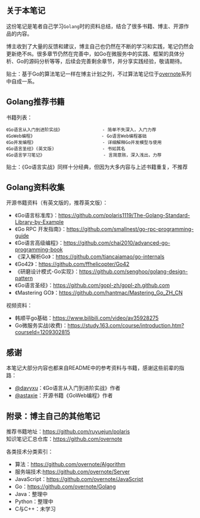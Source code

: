 ## 关于本笔记

这份笔记是笔者自己学习`Golang`时的资料总结，结合了很多书籍、博主、开源作品的内容。   

博主收到了大量的反馈和建议，博主自己也仍然在不断的学习和实践，笔记仍然会更新绝不`鸽`。很多章节仍然在完善中，如Go在微服务中的实践、框架的具体分析、Go的源码分析等等，后续会完善剩余章节，并分享实践经验，敬请期待。  

贴士：基于Go的算法笔记一样在博主计划之列，不过算法笔记位于[overnote](https://github.com/overnote)系列中自成一系。  

## Golang推荐书籍

书籍列表：
```
《Go语言从入门到进阶实战》               - 简单不失深入，入门力荐
《GoWeb编程》                         - Go语言Web编程基础    
《Go并发编程》                         - 详细解释Go并发模型与使用
《Go语言圣经》(英文版)                  - 书如其名
《Go语言学习笔记》                      - 言简意赅，深入浅出，力荐
```

贴士：《Go语言实战》同样十分经典，但因为大多内容与上述书籍重复，不推荐

## Golang资料收集

开源书籍资料（有英文版的，推荐英文版）：
- 《Go语言标准库》：https://github.com/polaris1119/The-Golang-Standard-Library-by-Example
- 《Go RPC 开发指南》：https://github.com/smallnest/go-rpc-programming-guide
- 《Go语言高级编程》：https://github.com/chai2010/advanced-go-programming-book
- 《深入解析Go》：https://github.com/tiancaiamao/go-internals
- 《Go42》：https://github.com/ffhelicopter/Go42
- 《研磨设计模式-Go实现》：https://github.com/senghoo/golang-design-pattern
- 《Go语言圣经》：https://github.com/gopl-zh/gopl-zh.github.com
- 《Mastering GO》：https://github.com/hantmac/Mastering_Go_ZH_CN

视频资料：
- 韩顺平go基础：https://www.bilibili.com/video/av35928275  
- Go微服务实战(收费)：https://study.163.com/course/introduction.htm?courseId=1209302815  


## 感谢

本笔记大部分内容也都来自README中的参考资料与书籍，感谢这些前辈的指路：  

- [@davyxu](https://github.com/davyxu)：《Go语言从入门到进阶实战》作者
- [@astaxie](https://github.com/astaxie)：开源书籍《GoWeb编程》作者


## 附录：博主自己的其他笔记

推荐书籍地址：https://github.com/ruyuejun/polaris   
知识笔记汇总仓库：https://github.com/overnote  

各类技术分类索引：
- 算法：https://github.com/overnote/Algorithm
- 服务端技术:https://github.com/overnote/Server  
- JavaScript：https://github.com/overnote/JavaScript
- Go：https://github.com/overnote/Golang
- Java：整理中
- Python：整理中
- C与C++：未学习
